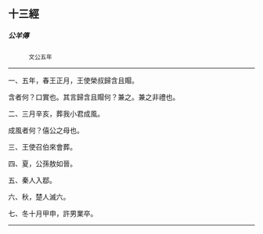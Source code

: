 

## 十三經

##### 公羊傳
　　　`文公五年`

* * *

一、五年，春王正月，王使榮叔歸含且賵。

含者何？口實也。其言歸含且賵何？兼之。兼之非禮也。

二、三月辛亥，葬我小君成風。

成風者何？僖公之母也。

三、王使召伯來會葬。

四、夏，公孫敖如晉。

五、秦人入鄀。

六、秋，楚人滅六。

七、冬十月甲申，許男業卒。

* * *

